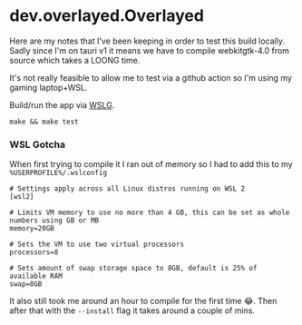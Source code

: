 # dev.overlayed.Overlayed 

Here are my notes that I've been keeping in order to test this build locally. Sadly since I'm on tauri v1 it means we have to compile webkitgtk-4.0 from source which takes a LOONG time.

It's not really feasible to allow me to test via a github action so I'm using my gaming laptop+WSL.

Build/run the app via [WSLG](https://github.com/microsoft/wslg).
```
make && make test
```

### WSL Gotcha

When first trying to compile it I ran out of memory so I had to add this to my `%USERPROFILE%/.wslconfig`

```
# Settings apply across all Linux distros running on WSL 2
[wsl2]

# Limits VM memory to use no more than 4 GB, this can be set as whole numbers using GB or MB
memory=20GB 

# Sets the VM to use two virtual processors
processors=8

# Sets amount of swap storage space to 8GB, default is 25% of available RAM
swap=8GB
```

It also still took me around an hour to compile for the first time 😂. Then after that with the `--install` flag it takes around a couple of mins.

